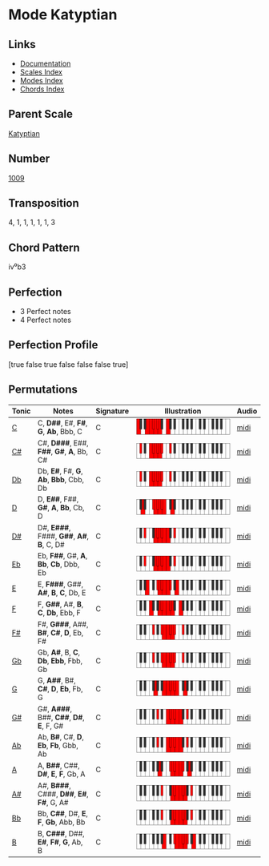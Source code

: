 # Mode Katyptian

## Links

- [Documentation](README.md)
- [Scales Index](Scales.md)
- [Modes Index](Modes.md)
- [Chords Index](Chords.md)

## Parent Scale

[Katyptian](ScaleKatyptian.md)

## Number

[1009](https://ianring.com/musictheory/scales/1009)

## Transposition

4, 1, 1, 1, 1, 1, 3

## Chord Pattern

iv⁰b3

## Perfection

- 3 Perfect notes
- 4 Perfect notes

## Perfection Profile

[true false true false false false true]

## Permutations

| Tonic | Notes | Signature | Illustration | Audio |
|-------|-------|-----------|--------------|-------|
| [C](ModeCNaturalKatyptian.md) | C, **D##**, E#, **F#**, **G**, **Ab**, Bbb, C | C | ![CNaturalKatyptian](ModeCNaturalKatyptian.png) | [midi](https://github.com/edipermadi/music/blob/main/docs/ModeCNaturalKatyptian.mid?raw=true) |
| [C#](ModeCSharpKatyptian.md) | C#, **D###**, E##, **F##**, **G#**, **A**, Bb, C# | C | ![CSharpKatyptian](ModeCSharpKatyptian.png) | [midi](https://github.com/edipermadi/music/blob/main/docs/ModeCSharpKatyptian.mid?raw=true) |
| [Db](ModeDFlatKatyptian.md) | Db, **E#**, F#, **G**, **Ab**, **Bbb**, Cbb, Db | C | ![DFlatKatyptian](ModeDFlatKatyptian.png) | [midi](https://github.com/edipermadi/music/blob/main/docs/ModeDFlatKatyptian.mid?raw=true) |
| [D](ModeDNaturalKatyptian.md) | D, **E##**, F##, **G#**, **A**, **Bb**, Cb, D | C | ![DNaturalKatyptian](ModeDNaturalKatyptian.png) | [midi](https://github.com/edipermadi/music/blob/main/docs/ModeDNaturalKatyptian.mid?raw=true) |
| [D#](ModeDSharpKatyptian.md) | D#, **E###**, F###, **G##**, **A#**, **B**, C, D# | C | ![DSharpKatyptian](ModeDSharpKatyptian.png) | [midi](https://github.com/edipermadi/music/blob/main/docs/ModeDSharpKatyptian.mid?raw=true) |
| [Eb](ModeEFlatKatyptian.md) | Eb, **F##**, G#, **A**, **Bb**, **Cb**, Dbb, Eb | C | ![EFlatKatyptian](ModeEFlatKatyptian.png) | [midi](https://github.com/edipermadi/music/blob/main/docs/ModeEFlatKatyptian.mid?raw=true) |
| [E](ModeENaturalKatyptian.md) | E, **F###**, G##, **A#**, **B**, **C**, Db, E | C | ![ENaturalKatyptian](ModeENaturalKatyptian.png) | [midi](https://github.com/edipermadi/music/blob/main/docs/ModeENaturalKatyptian.mid?raw=true) |
| [F](ModeFNaturalKatyptian.md) | F, **G##**, A#, **B**, **C**, **Db**, Ebb, F | C | ![FNaturalKatyptian](ModeFNaturalKatyptian.png) | [midi](https://github.com/edipermadi/music/blob/main/docs/ModeFNaturalKatyptian.mid?raw=true) |
| [F#](ModeFSharpKatyptian.md) | F#, **G###**, A##, **B#**, **C#**, **D**, Eb, F# | C | ![FSharpKatyptian](ModeFSharpKatyptian.png) | [midi](https://github.com/edipermadi/music/blob/main/docs/ModeFSharpKatyptian.mid?raw=true) |
| [Gb](ModeGFlatKatyptian.md) | Gb, **A#**, B, **C**, **Db**, **Ebb**, Fbb, Gb | C | ![GFlatKatyptian](ModeGFlatKatyptian.png) | [midi](https://github.com/edipermadi/music/blob/main/docs/ModeGFlatKatyptian.mid?raw=true) |
| [G](ModeGNaturalKatyptian.md) | G, **A##**, B#, **C#**, **D**, **Eb**, Fb, G | C | ![GNaturalKatyptian](ModeGNaturalKatyptian.png) | [midi](https://github.com/edipermadi/music/blob/main/docs/ModeGNaturalKatyptian.mid?raw=true) |
| [G#](ModeGSharpKatyptian.md) | G#, **A###**, B##, **C##**, **D#**, **E**, F, G# | C | ![GSharpKatyptian](ModeGSharpKatyptian.png) | [midi](https://github.com/edipermadi/music/blob/main/docs/ModeGSharpKatyptian.mid?raw=true) |
| [Ab](ModeAFlatKatyptian.md) | Ab, **B#**, C#, **D**, **Eb**, **Fb**, Gbb, Ab | C | ![AFlatKatyptian](ModeAFlatKatyptian.png) | [midi](https://github.com/edipermadi/music/blob/main/docs/ModeAFlatKatyptian.mid?raw=true) |
| [A](ModeANaturalKatyptian.md) | A, **B##**, C##, **D#**, **E**, **F**, Gb, A | C | ![ANaturalKatyptian](ModeANaturalKatyptian.png) | [midi](https://github.com/edipermadi/music/blob/main/docs/ModeANaturalKatyptian.mid?raw=true) |
| [A#](ModeASharpKatyptian.md) | A#, **B###**, C###, **D##**, **E#**, **F#**, G, A# | C | ![ASharpKatyptian](ModeASharpKatyptian.png) | [midi](https://github.com/edipermadi/music/blob/main/docs/ModeASharpKatyptian.mid?raw=true) |
| [Bb](ModeBFlatKatyptian.md) | Bb, **C##**, D#, **E**, **F**, **Gb**, Abb, Bb | C | ![BFlatKatyptian](ModeBFlatKatyptian.png) | [midi](https://github.com/edipermadi/music/blob/main/docs/ModeBFlatKatyptian.mid?raw=true) |
| [B](ModeBNaturalKatyptian.md) | B, **C###**, D##, **E#**, **F#**, **G**, Ab, B | C | ![BNaturalKatyptian](ModeBNaturalKatyptian.png) | [midi](https://github.com/edipermadi/music/blob/main/docs/ModeBNaturalKatyptian.mid?raw=true) |

